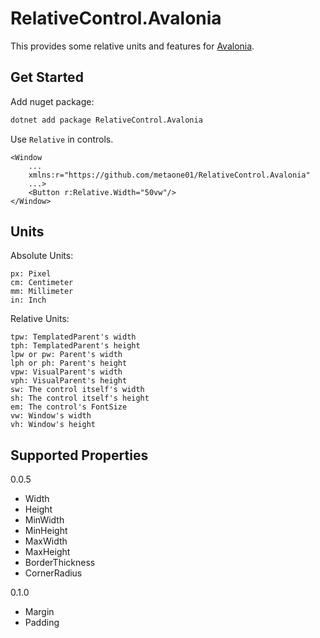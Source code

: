 ﻿# RelativeControl.Avalonia

This provides some relative units and features for [Avalonia](https://github.com/AvaloniaUI/Avalonia).

## Get Started

Add nuget package:

```bash
dotnet add package RelativeControl.Avalonia
```

Use `Relative` in controls.

```xaml
<Window 
    ...
    xmlns:r="https://github.com/metaone01/RelativeControl.Avalonia"
    ...>
	<Button r:Relative.Width="50vw"/>
</Window>
```
## Units

Absolute Units:

    px: Pixel
    cm: Centimeter
    mm: Millimeter
    in: Inch

Relative Units:

    tpw: TemplatedParent's width
    tph: TemplatedParent's height
    lpw or pw: Parent's width
    lph or ph: Parent's height
    vpw: VisualParent's width
    vph: VisualParent's height
    sw: The control itself's width
    sh: The control itself's height
    em: The control's FontSize
    vw: Window's width
    vh: Window's height
    

## Supported Properties

0.0.5

- Width
- Height
- MinWidth
- MinHeight
- MaxWidth
- MaxHeight
- BorderThickness
- CornerRadius

0.1.0

- Margin
- Padding
    
